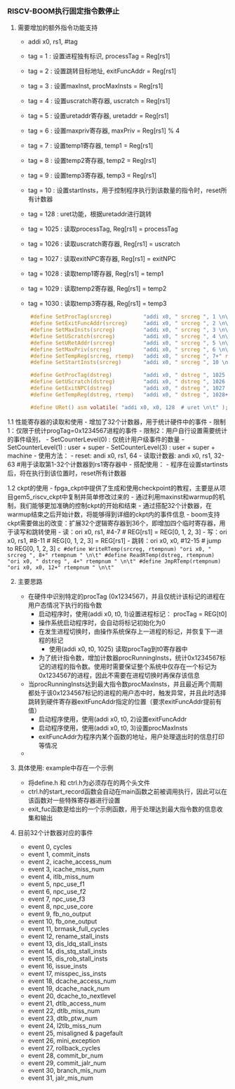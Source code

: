 ### RISCV-BOOM执行固定指令数停止
1. 需要增加的额外指令功能支持
    - addi x0, rs1, #tag
    - tag = 1 : 设置进程独有标识, processTag = Reg[rs1]
    - tag = 2 : 设置跳转目标地址, exitFuncAddr = Reg[rs1]
    - tag = 3 : 设置maxInst, procMaxInsts = Reg[rs1]

    - tag = 4 : 设置uscratch寄存器, uscratch = Reg[rs1]
    - tag = 5 : 设置uretaddr寄存器, uretaddr = Reg[rs1]
    - tag = 6 : 设置maxpriv寄存器,  maxPriv = Reg[rs1] % 4

    - tag = 7 : 设置temp1寄存器, temp1 = Reg[rs1]
    - tag = 8 : 设置temp2寄存器, temp2 = Reg[rs1]
    - tag = 9 : 设置temp3寄存器, temp3 = Reg[rs1]
    - tag = 10 : 设置startInsts，用于控制程序执行到该数量的指令时，reset所有计数器


    - tag = 128 : uret功能，根据uretaddr进行跳转


    - tag = 1025 : 读取processTag, Reg[rs1] = processTag
    - tag = 1026 : 读取uscratch寄存器, Reg[rs1] = uscratch
    - tag = 1027 : 读取exitNPC寄存器, Reg[rs1] = exitNPC

    - tag = 1028 : 读取temp1寄存器, Reg[rs1] = temp1
    - tag = 1029 : 读取temp2寄存器, Reg[rs1] = temp2
    - tag = 1030 : 读取temp3寄存器, Reg[rs1] = temp3

    ```c
        #define SetProcTag(srcreg)          "addi x0, " srcreg ", 1 \n\t"  
        #define SetExitFuncAddr(srcreg)     "addi x0, " srcreg ", 2 \n\t"  
        #define SetMaxInsts(srcreg)         "addi x0, " srcreg ", 3 \n\t"  
        #define SetUScratch(srcreg)         "addi x0, " srcreg ", 4 \n\t" 
        #define SetURetAddr(srcreg)         "addi x0, " srcreg ", 5 \n\t"  
        #define SetMaxPriv(srcreg)          "addi x0, " srcreg ", 6 \n\t"  
        #define SetTempReg(srcreg, rtemp)   "addi x0, " srcreg ", 7+" rtemp " \n\t"  
        #define SetStartInsts(srcreg)       "addi x0, " srcreg ", 10 \n\t"   

        #define GetProcTag(dstreg)          "addi x0, " dstreg ", 1025 \n\t"  
        #define GetUScratch(dstreg)         "addi x0, " dstreg ", 1026 \n\t"  
        #define GetExitNPC(dstreg)          "addi x0, " dstreg ", 1027 \n\t"  
        #define GetTempReg(dstreg, rtemp)   "addi x0, " dstreg ", 1028+" rtemp " \n\t"  

        #define URet() asm volatile( "addi x0, x0, 128  # uret \n\t" ); 
    ```

1.1 性能寄存器的读取和使用
    - 增加了32个计数器，用于统计硬件中的事件
    - 限制1：仅限于统计progTag=0x1234567进程的事件
    - 限制2：用户自行设置需要统计的事件级别，
        - SetCounterLevel(0) : 仅统计用户级事件的数量
        - SetCounterLevel(1) : user + super
        - SetCounterLevel(3) : user + super + machine
    - 使用方法：
        - reset: andi x0, rs1, 64
        - 读取计数器: andi x0, rs1, 32-63  #用于读取第1-32个计数器到rs1寄存器中
    - 搭配使用：
        - 程序在设置startinsts后，将在执行到该位置时，reset所有计数器

1.2 ckpt的使用
    - fpga_ckpt中提供了生成和使用checkpoint的教程，主要是从项目gem5_riscv_ckpt中复制并简单修改过来的
    - 通过利用maxinst和warmup的机制，我们能够更加准确的控制ckpt的开始和结束
    - 通过搭配32个计数器，在warmup结束之后开始计数，将能够得到详细的ckpt内的事件信息
    - boom支持ckpt需要做出的改变：扩展32个逻辑寄存器到36个，即增加四个临时寄存器，用于读写和跳转使用
        - 读：ori x0, rs1, #4-7   # REG[rs1] = REG[0, 1, 2, 3]
        - 写：ori x0, rs1, #8-11  # REG[0, 1, 2, 3] = REG[rs1]
        - 跳转：ori x0, x0, #12-15  # jump to REG[0, 1, 2, 3]
        ```c
            #define WriteRTemp(srcreg, rtempnum) "ori x0, " srcreg ", 8+" rtempnum " \n\t"
            #define ReadRTemp(dstreg, rtempnum) "ori x0, " dstreg ", 4+" rtempnum " \n\t"
            #define JmpRTemp(rtempnum) "ori x0, x0, 12+" rtempnum " \n\t"
        ```


2. 主要思路
    - 在硬件中识别特定的procTag (0x1234567)，并且仅统计该标记的进程在用户态情况下执行的指令数
        - 启动程序时，使用(addi x0, t0, 1)设置进程标记： procTag = REG[t0]
        - 操作系统启动程序时，会自动将标记初始化为0
        - 在发生进程切换时，由操作系统保存上一进程的标记，并恢复下一进程的标记
            - 使用(addi x0, t0, 1025) 读取procTag到t0寄存器中
        - 为了统计指令数，增加计数器procRunningInsts，统计0x1234567标记的进程的指令数。使用时需要保证整个系统中仅存在一个标记为0x1234567的进程，因此不需要在进程切换时再保存该信息
    - 当procRunningInsts达到最大指令数procMaxInsts，并且最近两个周期都处于该0x1234567标记的进程的用户态中时，触发异常，并且此时选择跳转到硬件寄存器exitFuncAddr指定的位置（要求exitFuncAddr提前有值）
        - 启动程序使用，使用(addi x0, t0, 2)设置exitFuncAddr
        - 启动程序使用，使用(addi x0, t0, 3)设置procMaxInsts
        - exitFuncAddr为程序内某个函数的地址，用户处理退出时的信息打印等情况
    - 

3. 具体使用: example中存在一个示例
    - 将define.h 和 ctrl.h为必须存在的两个头文件
    - ctrl.h的start_record函数会自动在main函数之前被调用执行，因此可以在该函数对一些特殊寄存器进行设置
    - exit_fuc函数是给出的一个示例函数，用于处理达到最大指令数的信息收集和输出


4. 目前32个计数器对应的事件
    - event 0,  cycles
    - event 1,  commit_insts
    - event 2,  icache_access_num
    - event 3,  icache_miss_num
    - event 4,  itlb_miss_num
    - event 5,  npc_use_f1
    - event 6,  npc_use_f2
    - event 7,  npc_use_f3
    - event 8,  npc_use_core
    - event 9,  fb_no_output
    - event 10, fb_one_output
    - event 11, brmask_full_cycles 
    - event 12, rename_stall_insts
    - event 13, dis_ldq_stall_insts
    - event 14, dis_stq_stall_insts
    - event 15, dis_rob_stall_insts
    - event 16, issue_insts
    - event 17, misspec_iss_insts
    - event 18, dcache_access_num
    - event 19, dcache_nack_num
    - event 20, dcache_to_nextlevel
    - event 21, dtlb_access_num
    - event 22, dtlb_miss_num
    - event 23, dtlb_ptw_num
    - event 24, l2tlb_miss_num
    - event 25, misaligned & pagefault
    - event 26, mini_exception
    - event 27, rollback_cycles
    - event 28, commit_br_num
    - event 29, commit_jalr_num
    - event 30, branch_mis_num
    - event 31, jalr_mis_num